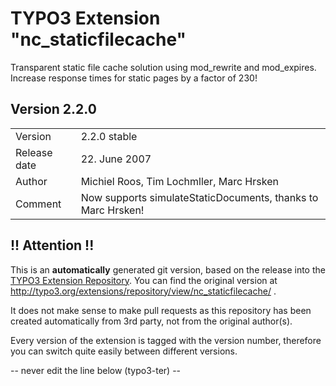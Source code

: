 # TYPO3 Extension "nc_staticfilecache"
Transparent static file cache solution using mod_rewrite and mod_expires. Increase response times for static pages by a factor of 230!

## Version 2.2.0




<table>
	<tr><td>Version</td><td>2.2.0 stable</td></tr>
	<tr><td>Release date</td><td>22. June 2007</td></tr>
	<tr><td>Author</td><td>Michiel Roos, Tim Lochmller, Marc Hrsken</td></tr>
	<tr><td>Comment</td><td>Now supports simulateStaticDocuments, thanks to Marc Hrsken!</td></tr>
</table>

## !! Attention !!
This is an **automatically** generated git version, based on the release into the [TYPO3 Extension Repository](http://www.typo3.org/extensions/).
You can find the original version at http://typo3.org/extensions/repository/view/nc_staticfilecache/ .

It does not make sense to make pull requests as this repository has been created automatically from 3rd party, not from the original author(s).

Every version of the extension is tagged with the version number, therefore you can switch quite easily between different versions.


-- never edit the line below (typo3-ter) --